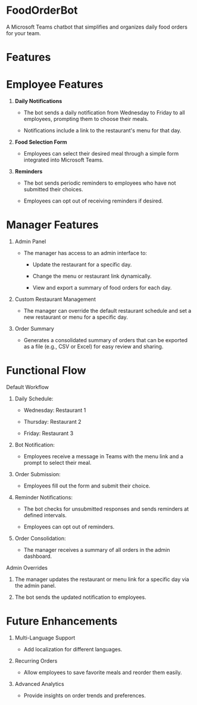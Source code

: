 # FoodOrderBot
 A Microsoft Teams chatbot that simplifies and organizes daily food orders for your team.

# Features

# Employee Features

1. **Daily Notifications**

   - The bot sends a daily notification from Wednesday to Friday to all employees, prompting them to choose their meals.

   - Notifications include a link to the restaurant's menu for that day.
   

2. **Food Selection Form**

   - Employees can select their desired meal through a simple form integrated into Microsoft Teams.
   

3. **Reminders**

   - The bot sends periodic reminders to employees who have not submitted their choices.

   - Employees can opt out of receiving reminders if desired.
   

# Manager Features

1. Admin Panel

   - The manager has access to an admin interface to:

     - Update the restaurant for a specific day.

     - Change the menu or restaurant link dynamically.

     - View and export a summary of food orders for each day.
     

2. Custom Restaurant Management

   - The manager can override the default restaurant schedule and set a new restaurant or menu for a specific day.


3. Order Summary

   - Generates a consolidated summary of orders that can be exported as a file (e.g., CSV or Excel) for easy review and sharing.

# Functional Flow

Default Workflow

1. Daily Schedule:

   - Wednesday: Restaurant 1

   - Thursday: Restaurant 2

   - Friday: Restaurant 3
   

2. Bot Notification:

    - Employees receive a message in Teams with the menu link and a prompt to select their meal.
   

3. Order Submission:

   - Employees fill out the form and submit their choice.
   

4. Reminder Notifications:

   - The bot checks for unsubmitted responses and sends reminders at defined intervals.

   - Employees can opt out of reminders.
   

5. Order Consolidation:

   - The manager receives a summary of all orders in the admin dashboard.
   

Admin Overrides

1. The manager updates the restaurant or menu link for a specific day via the admin panel.

2. The bot sends the updated notification to employees.

# Future Enhancements

1. Multi-Language Support

   - Add localization for different languages.

2. Recurring Orders

   - Allow employees to save favorite meals and reorder them easily.

3. Advanced Analytics

   - Provide insights on order trends and preferences.